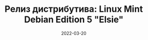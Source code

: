 ---
layout: post
title: "Релиз дистрибутива: Linux Mint Debian Edition 5 \"Elsie\""
date: 2022-03-20   
---